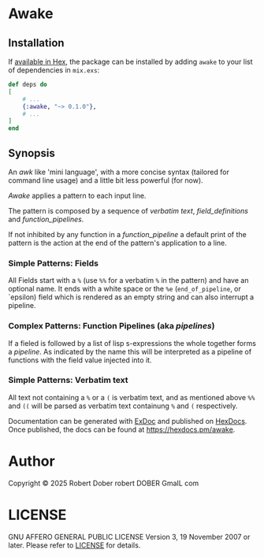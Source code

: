 # Awake


## Installation

If [available in Hex](https://hex.pm/docs/publish), the package can be installed
by adding `awake` to your list of dependencies in `mix.exs`:

```elixir
def deps do
[
    # ...
    {:awake, "~> 0.1.0"},
    # ...
]
end
```

## Synopsis

An _awk_ like 'mini language', with a more concise syntax (tailored for command line usage)
and a little bit less powerful (for now).

_Awake_ applies a pattern to each input line.

The pattern is composed by a sequence of  _verbatim text_, _field_definitions_ and 
_function_pipelines_.

If not inhibited by any function in a _function_pipeline_ a default print of the pattern is
the action at the end of the pattern's application to a line.

### Simple Patterns: Fields

All Fields start with a `%` (use `%%` for a verbatim `%` in the pattern) and have an 
optional name. It ends with a white space or the `%e` (`end_of_pipeline`, or `epsilon) field which
is rendered as an empty string and can also interrupt a pipeline.

### Complex Patterns: Function Pipelines (aka _pipelines_)

If a fieled is followed by a list of lisp s-expressions the whole together forms a _pipeline_.
As indicated by the name this will be interpreted as a pipeline of functions with the field value
injected into it.

### Simple Patterns: Verbatim text

All text not containing a `%` or a `(` is verbatim text, and as mentioned above `%%` and `((` will
be parsed as verbatim text containung `%` and `(` respectively.








Documentation can be generated with [ExDoc](https://github.com/elixir-lang/ex_doc)
and published on [HexDocs](https://hexdocs.pm). Once published, the docs can
be found at <https://hexdocs.pm/awake>.

# Author

Copyright © 2025 Robert Dober robert <dot>
                    DOBER <at> GmaIL <dot> com

# LICENSE

GNU AFFERO GENERAL PUBLIC LICENSE Version 3, 19 November 2007 or later. Please refer to [LICENSE](LICENSE) for details.
<!--SPDX-License-Identifier: AGPL-3.0-or-later-->
